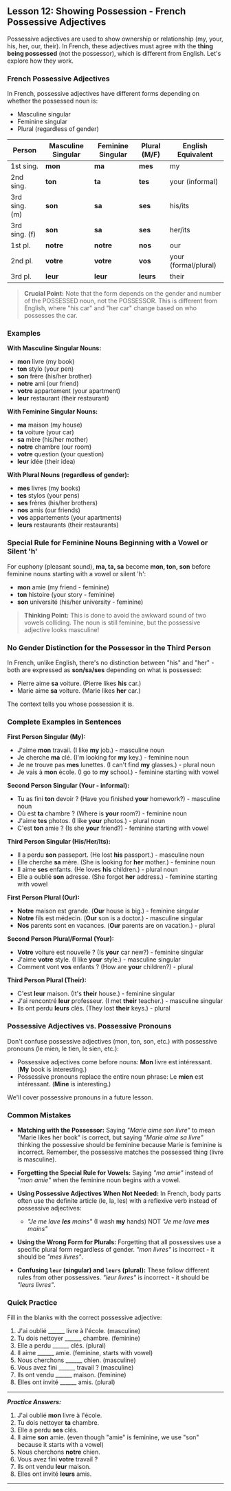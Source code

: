 ## Lesson 12: Showing Possession - French Possessive Adjectives

Possessive adjectives are used to show ownership or relationship (my, your, his, her, our, their). In French, these adjectives must agree with the **thing being possessed** (not the possessor), which is different from English. Let's explore how they work.

### French Possessive Adjectives

In French, possessive adjectives have different forms depending on whether the possessed noun is:
* Masculine singular
* Feminine singular
* Plural (regardless of gender)

| Person | Masculine Singular | Feminine Singular | Plural (M/F) | English Equivalent |
|--------|-------------------|-------------------|--------------|-------------------|
| 1st sing. | **mon** | **ma** | **mes** | my |
| 2nd sing. | **ton** | **ta** | **tes** | your (informal) |
| 3rd sing. (m) | **son** | **sa** | **ses** | his/its |
| 3rd sing. (f) | **son** | **sa** | **ses** | her/its |
| 1st pl. | **notre** | **notre** | **nos** | our |
| 2nd pl. | **votre** | **votre** | **vos** | your (formal/plural) |
| 3rd pl. | **leur** | **leur** | **leurs** | their |

> **Crucial Point:** Note that the form depends on the gender and number of the POSSESSED noun, not the POSSESSOR. This is different from English, where "his car" and "her car" change based on who possesses the car.

### Examples

**With Masculine Singular Nouns:**
* **mon** livre (my book)
* **ton** stylo (your pen)
* **son** frère (his/her brother)
* **notre** ami (our friend)
* **votre** appartement (your apartment)
* **leur** restaurant (their restaurant)

**With Feminine Singular Nouns:**
* **ma** maison (my house)
* **ta** voiture (your car)
* **sa** mère (his/her mother)
* **notre** chambre (our room)
* **votre** question (your question)
* **leur** idée (their idea)

**With Plural Nouns (regardless of gender):**
* **mes** livres (my books)
* **tes** stylos (your pens)
* **ses** frères (his/her brothers)
* **nos** amis (our friends)
* **vos** appartements (your apartments)
* **leurs** restaurants (their restaurants)

### Special Rule for Feminine Nouns Beginning with a Vowel or Silent 'h'

For euphony (pleasant sound), **ma, ta, sa** become **mon, ton, son** before feminine nouns starting with a vowel or silent 'h':

* **mon** amie (my friend - feminine)
* **ton** histoire (your story - feminine)
* **son** université (his/her university - feminine)

> **Thinking Point:** This is done to avoid the awkward sound of two vowels colliding. The noun is still feminine, but the possessive adjective looks masculine!

### No Gender Distinction for the Possessor in the Third Person

In French, unlike English, there's no distinction between "his" and "her" - both are expressed as **son/sa/ses** depending on what is possessed:

* Pierre aime **sa** voiture. (Pierre likes **his** car.)
* Marie aime **sa** voiture. (Marie likes **her** car.)

The context tells you whose possession it is.

### Complete Examples in Sentences

**First Person Singular (My):**
* J'aime **mon** travail. (I like **my** job.) - masculine noun
* Je cherche **ma** clé. (I'm looking for **my** key.) - feminine noun
* Je ne trouve pas **mes** lunettes. (I can't find **my** glasses.) - plural noun
* Je vais à **mon** école. (I go to **my** school.) - feminine starting with vowel

**Second Person Singular (Your - informal):**
* Tu as fini **ton** devoir ? (Have you finished **your** homework?) - masculine noun
* Où est **ta** chambre ? (Where is **your** room?) - feminine noun
* J'aime **tes** photos. (I like **your** photos.) - plural noun
* C'est **ton** amie ? (Is she **your** friend?) - feminine starting with vowel

**Third Person Singular (His/Her/Its):**
* Il a perdu **son** passeport. (He lost **his** passport.) - masculine noun
* Elle cherche **sa** mère. (She is looking for **her** mother.) - feminine noun
* Il aime **ses** enfants. (He loves **his** children.) - plural noun
* Elle a oublié **son** adresse. (She forgot **her** address.) - feminine starting with vowel

**First Person Plural (Our):**
* **Notre** maison est grande. (**Our** house is big.) - feminine singular
* **Notre** fils est médecin. (**Our** son is a doctor.) - masculine singular
* **Nos** parents sont en vacances. (**Our** parents are on vacation.) - plural

**Second Person Plural/Formal (Your):**
* **Votre** voiture est nouvelle ? (Is **your** car new?) - feminine singular
* J'aime **votre** style. (I like **your** style.) - masculine singular
* Comment vont **vos** enfants ? (How are **your** children?) - plural

**Third Person Plural (Their):**
* C'est **leur** maison. (It's **their** house.) - feminine singular
* J'ai rencontré **leur** professeur. (I met **their** teacher.) - masculine singular
* Ils ont perdu **leurs** clés. (They lost **their** keys.) - plural

### Possessive Adjectives vs. Possessive Pronouns

Don't confuse possessive adjectives (mon, ton, son, etc.) with possessive pronouns (le mien, le tien, le sien, etc.):

* Possessive adjectives come before nouns: **Mon** livre est intéressant. (**My** book is interesting.)
* Possessive pronouns replace the entire noun phrase: Le **mien** est intéressant. (**Mine** is interesting.)

We'll cover possessive pronouns in a future lesson.

### Common Mistakes

* **Matching with the Possessor:** Saying *"Marie aime son livre"* to mean "Marie likes her book" is correct, but saying *"Marie aime sa livre"* thinking the possessive should be feminine because Marie is feminine is incorrect. Remember, the possessive matches the possessed thing (livre is masculine).

* **Forgetting the Special Rule for Vowels:** Saying *"ma amie"* instead of *"mon amie"* when the feminine noun begins with a vowel.

* **Using Possessive Adjectives When Not Needed:** In French, body parts often use the definite article (le, la, les) with a reflexive verb instead of possessive adjectives:
  * *"Je me lave **les** mains"* (I wash **my** hands) NOT *"Je me lave **mes** mains"*

* **Using the Wrong Form for Plurals:** Forgetting that all possessives use a specific plural form regardless of gender. *"mon livres"* is incorrect - it should be *"mes livres"*.

* **Confusing `leur` (singular) and `leurs` (plural):** These follow different rules from other possessives. *"leur livres"* is incorrect - it should be *"leurs livres"*.

### Quick Practice

Fill in the blanks with the correct possessive adjective:

1.  J'ai oublié ______ livre à l'école. (masculine)
2.  Tu dois nettoyer ______ chambre. (feminine)
3.  Elle a perdu ______ clés. (plural)
4.  Il aime ______ amie. (feminine, starts with vowel)
5.  Nous cherchons ______ chien. (masculine)
6.  Vous avez fini ______ travail ? (masculine)
7.  Ils ont vendu ______ maison. (feminine)
8.  Elles ont invité ______ amis. (plural)

---
***Practice Answers:***

1.  J'ai oublié **mon** livre à l'école.
2.  Tu dois nettoyer **ta** chambre.
3.  Elle a perdu **ses** clés.
4.  Il aime **son** amie. (even though "amie" is feminine, we use "son" because it starts with a vowel)
5.  Nous cherchons **notre** chien.
6.  Vous avez fini **votre** travail ?
7.  Ils ont vendu **leur** maison.
8.  Elles ont invité **leurs** amis.

---
